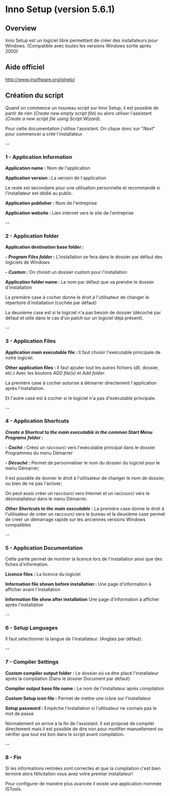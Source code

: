 
# Inno Setup (version 5.6.1)

## Overview
Inno Setup est un logiciel libre permettant de créer des installateurs pour Windows. (Compatible avec toutes les versions Windows sortie après 2000)

## Aide officiel
http://www.jrsoftware.org/ishelp/


## Création du script
Quand on commence un nouveau script sur Inno Setup, il est possible de partir de rien (*Create new empty script file*)
ou alors utiliser l'assistant (*Create a new script file using Script Wizard*).

Pour cette documentation j'utilise l'assistant.
On clique donc sur "*Next*" pour commencer a créé l'installateur.

--

### 1 - Application Information
**Application name :** Nom de l'application

**Application version :** La version de l'application

Le reste est secondaire pour une utilisation personnelle et recommandé si l'installateur est dédié au public.

**Application publisher :** Nom de l'entreprise

**Application website :** Lien internet vers le site de l'entreprise

--

### 2 - Application folder
**Application destination base folder :**

***- Program Files folder :*** L'installation se fera dans le dossier par défaut des logiciels de Windows

***- Custom :*** On choisit un dossier custom pour l'installation

**Application folder name :** Le nom par défaut que va prendre le dossier d'installation

La première case à cocher donne le droit à l'utilisateur de changer le répertoire d'installation (cochée par défaut)

La deuxième case est si le logiciel n'a pas besoin de dossier (décoché par défaut et utile dans le cas d'un patch sur un logiciel déjà présent).

--

### 3 - Application Files
**Application main executable file :** Il faut choisir l'exécutable principale de notre logiciel.

**Other application files :** Il faut ajouter tout les autres fichiers (dll, dossier, etc.) Avec les boutons *ADD file(s)* et *Add folder*.

La première case à cocher autorise à démarrer directement l'application après l'installation.

Et l'autre case est à cocher si le logiciel n'a pas d'exécutable principale.

--

### 4 - Application Shortcuts
***Create a Shortcut to the main executable in the common Start Menu Programs folder :***

***- Coché :*** Créez un raccourci vers l'exécutable principal dans le dossier Programmes du menu Démarrer

***- Décoché :*** Permet de personnaliser le nom du dossier du logiciel pour le menu Démarrer;

Il est possible de donner le droit à l'utilisateur de changer le nom de dossier, ou bien de ne pas l'activer;

On peut aussi créer un raccourci vers Internet et un raccourci vers le désinstallateur dans le menu Démarrer.

***Other Shortcuts to the main executable :***
La première case donne le droit à l'utilisateur de créer un raccourci vers le bureau et la deuxième case permet de créer un démarrage rapide sur les anciennes versions Windows compatibles

--

### 5 - Application Documentation
Cette partie permet de montrer la licence lors de l'installation ainsi que des fiches d'information.

**Licence files :** La licence du logiciel

**Information file shown before installation :** Une page d'information à afficher avant l'installation

**Information file show after installation** Une page d'information à afficher après l'installation

--

### 6 - Setup Languages
Il faut sélectionner la langue de l'installateur. (Anglais par défaut).

--
### 7 - Compiler Settings
**Custom compiler output folder :** Le dossier où va être placé l'installateur après la compilation (Dans le dossier Document par défaut)

**Compiler output base file name :** Le nom de l'installateur après compilation

**Custom Setup icon file :** Permet de mettre une icône sur l'installateur

**Setup password :** Empêche l'installation si l'utilisateur ne connais pas le mot de passe

Normalement on arrive à la fin de l'assistant. Il est proposé de compiler directement mais il est possible de dire non pour modifier manuellement ou vérifier que tout est bon dans le script avant compilation. 

--

### 8 - Fin
Si les informations rentrées sont correctes et que la compilation c'est bien terminé alors félicitation vous avez votre premier installateur!

Pour configurer de manière plus avancée il existe une application nommée ISTools.
